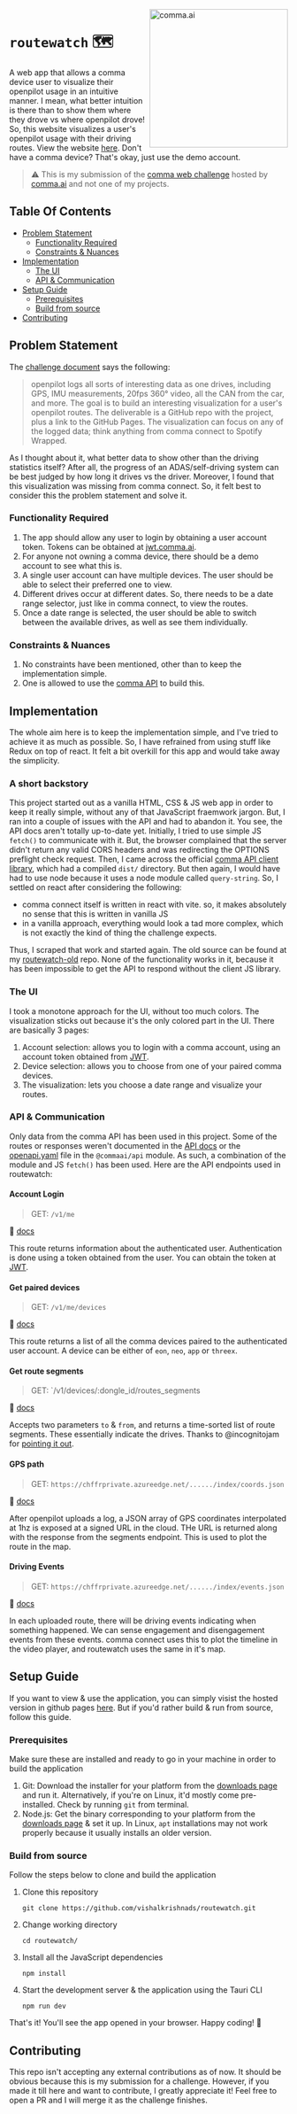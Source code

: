 <img src="https://github.com/vishalkrishnads/routewatch/assets/50231856/a4d3dd70-9c0c-462a-8511-0e384ef45264" alt="comma.ai" width="250" align="right" >

# `routewatch` 🗺️
A web app that allows a comma device user to visualize their openpilot usage in an intuitive manner. I mean, what better intuition is there than to show them where they drove vs where openpilot drove! So, this website visualizes a user's openpilot usage with their driving routes. View the website [here](https://vishalkrishnads.github.io/routewatch). Don't have a comma device? That's okay, just use the demo account.

> :warning: This is my submission of the [comma web challenge](https://github.com/commaai/jobs/blob/master/web.md) hosted by [comma.ai](https://comma.ai) and not one of my projects.

## Table Of Contents
* [Problem Statement](#problem-statement)
    * [Functionality Required](#functionality-required)
    * [Constraints & Nuances](#constraints--nuances)
* [Implementation](#implementation)
    * [The UI](#the-ui)
    * [API & Communication](#api--communication)
* [Setup Guide](#setup-guide)
    * [Prerequisites](#prerequisites)
    * [Build from source](#build-from-source)
* [Contributing](#contributing)

## Problem Statement
The [challenge document](https://github.com/commaai/jobs/blob/master/web.md) says the following:
> openpilot logs all sorts of interesting data as one drives, including GPS, IMU measurements, 20fps 360° video, all the CAN from the car, and more. The goal is to build an interesting visualization for a user's openpilot routes. The deliverable is a GitHub repo with the project, plus a link to the GitHub Pages. The visualization can focus on any of the logged data; think anything from comma connect to Spotify Wrapped.

As I thought about it, what better data to show other than the driving statistics itself? After all, the progress of an ADAS/self-driving system can be best judged by how long it drives vs the driver. Moreover, I found that this visualization was missing from comma connect. So, it felt best to consider this the problem statement and solve it.

### Functionality Required
1. The app should allow any user to login by obtaining a user account token. Tokens can be obtained at [jwt.comma.ai](https://jwt.comma.ai).
2. For anyone not owning a comma device, there should be a demo account to see what this is.
3. A single user account can have multiple devices. The user should be able to select their preferred one to view.
4. Different drives occur at different dates. So, there needs to be a date range selector, just like in comma connect, to view the routes.
5. Once a date range is selected, the user should be able to switch between the available drives, as well as see them individually.

### Constraints & Nuances
1. No constraints have been mentioned, other than to keep the implementation simple.
2. One is allowed to use the [comma API](https://api.comma.ai) to build this.

## Implementation
The whole aim here is to keep the implementation simple, and I've tried to achieve it as much as possible. So, I have refrained from using stuff like Redux on top of react. It felt a bit overkill for this app and would take away the simplicity.

### A short backstory
This project started out as a vanilla HTML, CSS & JS web app in order to keep it really simple, without any of that JavaScript fraemwork jargon. But, I ran into a couple of issues with the API and had to abandon it. You see, the API docs aren't totally up-to-date yet. Initially, I tried to use simple JS `fetch()` to communicate with it. But, the browser complained that the server didn't return any valid CORS headers and was redirecting the OPTIONS preflight check request. Then, I came across the official [comma API client library](https://github.com/commaai/comma-api), which had a compiled `dist/` directory. But then again, I would have had to use node because it uses a node module called `query-string`. So, I settled on react after considering the following:

* comma connect itself is written in react with vite. so, it makes absolutely no sense that this is written in vanilla JS
* in a vanilla approach, everything would look a tad more complex, which is not exactly the kind of thing the challenge expects.

Thus, I scraped that work and started again. The old source can be found at my [routewatch-old](https://github.com/vishalkrishnads/routewatch-old) repo. None of the functionality works in it, because it has been impossible to get the API to respond without the client JS library.

### The UI
I took a monotone approach for the UI, without too much colors. The visualization sticks out because it's the only colored part in the UI. There are basically 3 pages:

1. Account selection: allows you to login with a comma account, using an account token obtained from [JWT](https://jwt.comma.ai).
2. Device selection: allows you to choose from one of your paired comma devices.
3. The visualization: lets you choose a date range and visualize your routes.

### API & Communication
Only data from the comma API has been used in this project. Some of the routes or responses weren't documented in the [API docs](https://github.com/commaai/comma-api/blob/master/openapi.yaml) or the [openapi.yaml](https://github.com/commaai/comma-api/blob/master/openapi.yaml) file in the `@commaai/api` module. As such, a combination of the module and JS `fetch()` has been used. Here are the API endpoints used in routewatch:

#### Account Login

> GET: `/v1/me`

🔗 [docs](https://api.comma.ai/#profile)

This route returns information about the authenticated user. Authentication is done using a token obtained from the user. You can obtain the token at [JWT](https://jwt.comma.ai/).

#### Get paired devices

> GET: `/v1/me/devices`

🔗 [docs](https://api.comma.ai/#devices)

This route returns a list of all the comma devices paired to the authenticated user account. A device can be either of `eon`, `neo`, `app` or `threex`.

#### Get route segments

> GET: `/v1/devices/:dongle_id/routes_segments

🔗 [docs](https://github.com/commaai/comma-api/blob/master/openapi.yaml#L474)

Accepts two parameters `to` & `from`, and returns a time-sorted list of route segments. These essentially indicate the drives. Thanks to @incognitojam for [pointing it out](https://github.com/commaai/comma-api/issues/31#issuecomment-2147183523).

#### GPS path

> GET: `https://chffrprivate.azureedge.net/....../index/coords.json`

🔗 [docs](https://api.comma.ai/#gps-path)

After openpilot uploads a log, a JSON array of GPS coordinates interpolated at 1hz is exposed at a signed URL in the cloud. THe URL is returned along with the response from the segments endpoint. This is used to plot the route in the map.

#### Driving Events

> GET: `https://chffrprivate.azureedge.net/....../index/events.json`

🔗 [docs](https://api.comma.ai/#events)

In each uploaded route, there will be driving events indicating when something happened. We can sense engagement and disengagement events from these events. comma connect uses this to plot the timeline in the video player, and routewatch uses the same in it's map.

## Setup Guide
If you want to view & use the application, you can simply visist the hosted version in github pages [here](https://vishalkrishnads.github.io/routewatch). But if you'd rather build & run from source, follow this guide.

### Prerequisites
Make sure these are installed and ready to go in your machine in order to build the application
1. Git: Download the installer for your platform from the [downloads page](https://www.git-scm.com/downloads) and run it. Alternatively, if you're on Linux, it'd mostly come pre-installed. Check by running `git` from terminal.
2. Node.js: Get the binary corresponding to your platform from the [downloads page](https://nodejs.org/en/download) & set it up. In Linux, `apt` installations may not work properly because it usually installs an older version.

### Build from source
Follow the steps below to clone and build the application

1. Clone this repository

    ```
    git clone https://github.com/vishalkrishnads/routewatch.git
    ```

2. Change working directory

    ```
    cd routewatch/
    ```

3. Install all the JavaScript dependencies

    ```
    npm install
    ```

4. Start the development server & the application using the Tauri CLI

    ```
    npm run dev
    ```

That's it! You'll see the app opened in your browser. Happy coding! 🎉

## Contributing
This repo isn't accepting any external contributions as of now. It should be obvious because this is my submission for a challenge. However, if you made it till here and want to contribute, I greatly appreciate it! Feel free to open a PR and I will merge it as the challenge finishes.
